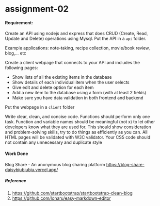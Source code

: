 # assignment-02

#### Requirement:

Create an API using nodejs and express that does CRUD (Create, Read, Update and Delete) operations using Mysql. Put the API in a `api` folder.

Example applications: note-taking, recipe collection, movie/book review, blog,... etc

Create a client webpage that connects to your API and includes the following pages:

- Show lists of all the existing items in the database
- Show details of each individual item when the user selects
- Give edit and delete option for each item
- Add a new item to the database using a form (with at least 2 fields)
- Make sure you have data validation in both frontend and backend

Put the webpage in a `client` folder

Write clear, clean, and concise code. Functions should perform only one task. Function and variable names should be meaningful (not x) to let other developers know what they are used for. This should show consideration and problem-solving skills, try to do things as efficiently as you can. All HTML pages will be validated with W3C validator. Your CSS code should not contain any unnecessary and duplicate style

#### Work Done

Blog Share - An anonymous blog sharing platform
https://blog-share-daisybiubiubiu.vercel.app/

##### Reference

1. https://github.com/startbootstrap/startbootstrap-clean-blog
2. https://github.com/Ionaru/easy-markdown-editor
